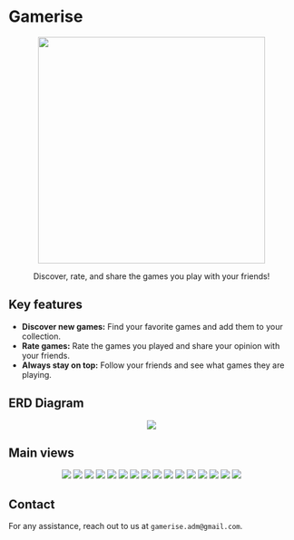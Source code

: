 # Gamerise
<div align="center">
<img src="frontend/public/logo_gamerise.png" width="400" height="400">
<p>
Discover, rate, and share the games you play with your friends!
</p>
</div>

## Key features
- <b> Discover new games:</b> Find your favorite games and add them to your collection.
- <b> Rate games:</b> Rate the games you played and share your opinion with your friends.
- <b> Always stay on top:</b> Follow your friends and see what games they are playing.

## ERD Diagram
<div align="center">
<img src="frontend/public/erd_gamerise.png">
</div>

## Main views
<div align="center">
<img src="frontend/public/signup.png">
<img src="frontend/public/signin.png">
<img src="frontend/public/homepage.png">
<img src="frontend/public/mygames.png">
<img src="frontend/public/search.png">
<img src="frontend/public/chooseshelf.png">
<img src="frontend/public/followers.png">
<img src="frontend/public/myaccount.png">
<img src="frontend/public/signup_mobile.png">
<img src="frontend/public/signin_mobile.png">
<img src="frontend/public/homepage_mobile.png">
<img src="frontend/public/mygames_mobile.png">
<img src="frontend/public/search_mobile.png">
<img src="frontend/public/chooseshelf_mobile.png">
<img src="frontend/public/followers_mobile.png">
<img src="frontend/public/myaccount_mobile.png">
</div>

## Contact
For any assistance, reach out to us at `gamerise.adm@gmail.com`.